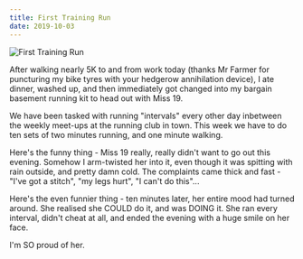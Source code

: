 ```yaml
---
title: First Training Run
date: 2019-10-03
---
```


![First Training Run](https://source.unsplash.com/X6cChncECA8/1600x900)

After walking nearly 5K to and from work today (thanks Mr Farmer for puncturing my bike tyres with your hedgerow annihilation device), I ate dinner, washed up, and then immediately got changed into my bargain basement running kit to head out with Miss 19.

We have been tasked with running "intervals" every other day inbetween the weekly meet-ups at the running club in town. This week we have to do ten sets of two minutes running, and one minute walking.

Here's the funny thing - Miss 19 really, really didn't want to go out this evening. Somehow I arm-twisted her into it, even though it was spitting with rain outside, and pretty damn cold. The complaints came thick and fast - "I've got a stitch", "my legs hurt", "I can't do this"...

Here's the even funnier thing - ten minutes later, her entire mood had turned around. She realised she COULD do it, and was DOING it. She ran every interval, didn't cheat at all, and ended the evening with a huge smile on her face.

I'm SO proud of her.